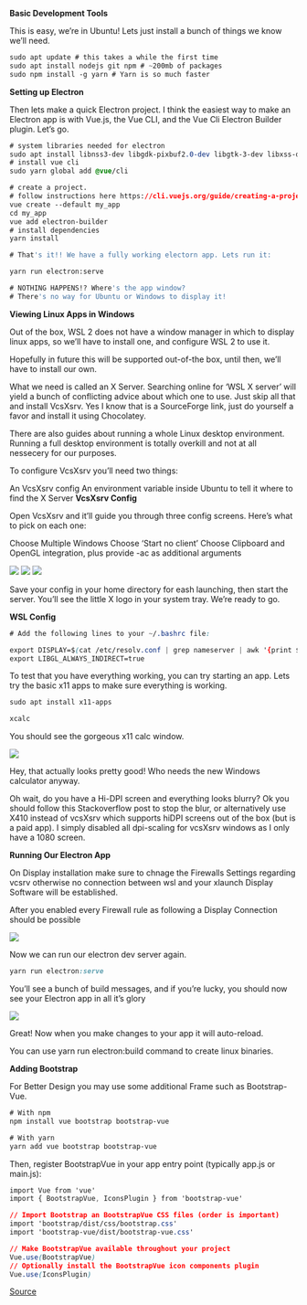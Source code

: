 **Basic Development Tools**

This is easy, we’re in Ubuntu! Lets just install a bunch of things we know we’ll need.
```css
sudo apt update # this takes a while the first time
sudo apt install nodejs git npm # ~200mb of packages
sudo npm install -g yarn # Yarn is so much faster
```
**Setting up Electron**

Then lets make a quick Electron project. I think the easiest way to make an Electron app is with Vue.js, the Vue CLI, and the Vue Cli Electron Builder plugin. Let’s go.

```css
# system libraries needed for electron
sudo apt install libnss3-dev libgdk-pixbuf2.0-dev libgtk-3-dev libxss-dev
# install vue cli
sudo yarn global add @vue/cli

# create a project.
# follow instructions here https://cli.vuejs.org/guide/creating-a-project.html#vue-create
vue create --default my_app
cd my_app
vue add electron-builder
# install dependencies
yarn install

# That's it!! We have a fully working electorn app. Lets run it:

yarn run electron:serve

# NOTHING HAPPENS!? Where's the app window?
# There's no way for Ubuntu or Windows to display it!
```
**Viewing Linux Apps in Windows**

Out of the box, WSL 2 does not have a window manager in which to display linux apps, so we’ll have to install one, and configure WSL 2 to use it.

Hopefully in future this will be supported out-of-the box, until then, we’ll have to install our own.

What we need is called an X Server. Searching online for ‘WSL X server’ will yield a bunch of conflicting advice about which one to use. Just skip all that and install VcsXsrv. Yes I know that is a SourceForge link, just do yourself a favor and install it using Chocolatey.

There are also guides about running a whole Linux desktop environment. Running a full desktop environment is totally overkill and not at all nessecery for our purposes.

To configure VcsXsrv you’ll need two things:

An VcsXsrv config
An environment variable inside Ubuntu to tell it where to find the X Server
**VcsXsrv Config**

Open VcsXsrv and it’ll guide you through three config screens. Here’s what to pick on each one:

Choose Multiple Windows
Choose ‘Start no client’
Choose Clipboard and OpenGL integration, plus provide -ac as additional arguments

![](uploads/f5a9e5e612169a230fec7d01ddb7e249/vcx-1-3ee1bba39c26369340e6af06c883fb54368cda311b43c39b2e29e3736c1399e7.png)
![](uploads/d2f4e1afce54267c38d9848b2f59970d/vcx-2-315ebc9e09f9e5ea85fcc20884ecb613b6c0c5140ddc6f093ad9e92c6a66c54a.png)
![](uploads/6db40fe4226ea62137c038338c395c40/vcx-3-d932bfd3461c30edffef28722d9e7f4ad27c29a9120530ee517841c2da382bab.png)

Save your config in your home directory for eash launching, then start the server. You’ll see the little X logo in your system tray. We’re ready to go.

**WSL Config**

```css
# Add the following lines to your ~/.bashrc file:

export DISPLAY=$(cat /etc/resolv.conf | grep nameserver | awk '{print $2}'):0
export LIBGL_ALWAYS_INDIRECT=true
```
To test that you have everything working, you can try starting an app. Lets try the basic x11 apps to make sure everything is working.

```css
sudo apt install x11-apps

xcalc
```
You should see the gorgeous x11 calc window.

![](uploads/6c155031eab521872164adab8a9c6312/xcalc-ab2c6e4475a874ab280cb9eb0b59f5aa9ab31fd9c5fa57d0e94c9a8c1cec6761.png)

Hey, that actually looks pretty good! Who needs the new Windows calculator anyway.

Oh wait, do you have a Hi-DPI screen and everything looks blurry? Ok you should follow this Stackoverflow post to stop the blur, or alternatively use X410 instead of vcsXsrv which supports hiDPI screens out of the box (but is a paid app). I simply disabled all dpi-scaling for vcsXsrv windows as I only have a 1080 screen.

**Running Our Electron App**

On Display installation make sure to chnage the Firewalls Settings regarding vcsrv otherwise no connection between wsl and your xlaunch Display Software will be established.

After you enabled every Firewall rule as following a Display Connection should be possible

![](uploads/a32d5aaf749912622dc1cf0d7f539246/Screenshot_21.png)

Now we can run our electron dev server again.
```css
yarn run electron:serve
```
You’ll see a bunch of build messages, and if you’re lucky, you should now see your Electron app in all it’s glory

![](uploads/50eecf85aee3f3d725e13de549d9f990/electron-window-cdb85ecb0c8b49fc4420c313767e7e332a6f1185fe5c5cea9934b2cb5c33fb1f.png)

Great! Now when you make changes to your app it will auto-reload.

You can use yarn run electron:build command to create linux binaries.

**Adding Bootstrap**

For Better Design you may use some additional Frame such as Bootstrap-Vue.
```css
# With npm
npm install vue bootstrap bootstrap-vue

# With yarn
yarn add vue bootstrap bootstrap-vue
```
Then, register BootstrapVue in your app entry point (typically app.js or main.js):
```css
import Vue from 'vue'
import { BootstrapVue, IconsPlugin } from 'bootstrap-vue'

// Import Bootstrap an BootstrapVue CSS files (order is important)
import 'bootstrap/dist/css/bootstrap.css'
import 'bootstrap-vue/dist/bootstrap-vue.css'

// Make BootstrapVue available throughout your project
Vue.use(BootstrapVue)
// Optionally install the BootstrapVue icon components plugin
Vue.use(IconsPlugin)
```

[Source](https://www.beekeeperstudio.io/blog/building-electron-windows-ubuntu-wsl2)